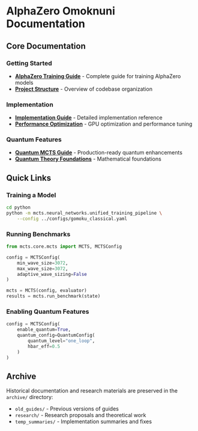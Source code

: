 # AlphaZero Omoknuni Documentation

## Core Documentation

### Getting Started
- **[AlphaZero Training Guide](alphazero-training-guide.md)** - Complete guide for training AlphaZero models
- **[Project Structure](PROJECT_STRUCTURE.md)** - Overview of codebase organization

### Implementation
- **[Implementation Guide](implementation-guide.md)** - Detailed implementation reference
- **[Performance Optimization](performance-optimization.md)** - GPU optimization and performance tuning

### Quantum Features
- **[Quantum MCTS Guide](quantum-mcts-guide.md)** - Production-ready quantum enhancements
- **[Quantum Theory Foundations](quantum-theory-foundations.md)** - Mathematical foundations

## Quick Links

### Training a Model
```bash
cd python
python -m mcts.neural_networks.unified_training_pipeline \
    --config ../configs/gomoku_classical.yaml
```

### Running Benchmarks
```python
from mcts.core.mcts import MCTS, MCTSConfig

config = MCTSConfig(
    min_wave_size=3072,
    max_wave_size=3072,
    adaptive_wave_sizing=False
)

mcts = MCTS(config, evaluator)
results = mcts.run_benchmark(state)
```

### Enabling Quantum Features
```python
config = MCTSConfig(
    enable_quantum=True,
    quantum_config=QuantumConfig(
        quantum_level="one_loop",
        hbar_eff=0.5
    )
)
```

## Archive

Historical documentation and research materials are preserved in the `archive/` directory:
- `old_guides/` - Previous versions of guides
- `research/` - Research proposals and theoretical work
- `temp_summaries/` - Implementation summaries and fixes